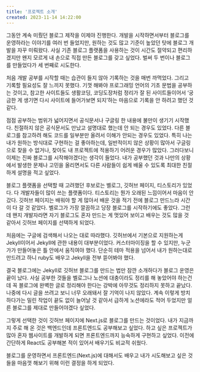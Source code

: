 ```yaml
---
title: '프로젝트 소개'
created: 2023-11-14 14:22:00
---
```


그동안 계속 미뤘던 블로그 제작을 이제야 진행한다. 개발을 시작하면서부터 블로그를 운영하라는 이야기를 여러 번 들었지만, 원하는 것도 많고 기준이 높았던 탓에 블로그 개발을 자꾸 미뤄왔다. 사실 기존 블로그 플랫폼을 사용하는 것이 시간도 절약되고 편리하겠지만 왠지 모르게 내 손으로 직접 만든 블로그를 갖고 싶었다. 벌써 두 번이나 블로그를 만들었다가 세 번째로 시도한다.

처음 개발 공부를 시작할 때는 습관이 들지 않아 기록하는 것을 매번 까먹었다. 그리고 기록할 필요성도 잘 느끼지 못했다. 기껏 해봐야 프로그래밍 언어의 기초 문법을 공부하는 것이고, 참고한 사이트들도 생활코딩, 코딩도장처럼 정리가 잘 된 사이트들이어서 ‘궁금한 게 생기면 다시 사이트에 들어가보면 되지’하는 마음으로 기록을 안 하려고 했던 것 같다.

점점 공부하는 범위가 넓어지면서 공식문서나 구글링 한 내용에 불만이 생기기 시작했다. 친절하지 않은 공식문서도 만났고 설명대로 했는데 안 되는 경우도 있었다. 다른 블로그를 참고하려 해도 코드를 일부분만 올려서 이해가 안되는 경우도 있었다. 특히 나는 내가 원하는 방식대로 구현하는 걸 좋아하는데, 일반적이지 않은 상황이 많아서 구글링으로 찾을 수 없거나, 찾아도 내 프로젝트에 적용하기 어려운 경우가 많았다. 그러다보니 이제는 진짜 블로그를 시작해야겠다는 생각이 들었다. 내가 공부했던 것과 나만의 상황에서 발생한 문제나 고민을 올리면서도 다른 사람들이 쉽게 배울 수 있도록 최대한 친절하게 설명을 적고 싶었다.

블로그 플랫폼을 선택할 때 고려했던 후보로는 벨로그, 깃허브 페이지, 티스토리가 있었다. 다 개발자들이 많이 쓰는 플랫폼이다. 티스토리는 뭔가 오래된 느낌이어서 마음이 안갔다. 깃허브 페이지는 배워야 할 게 많아서 배운 것을 적기 전에 블로그 만드느라 시간이 다 갈 것 같았다. 벨로그가 가장 깔끔하고 당장 블로그를 시작하기에도 좋았다. 그런데 왠지 개발자라면 자기 블로그도 혼자 만드는 게 멋있어 보이고 배우는 것도 많을 것 같아서 깃허브 페이지를 선택하게 되었다.

처음에는 구글에 검색해서 나오는 대로 따라했다. 깃허브에서 기본으로 지원하는게 Jekyll이어서 Jekyll에 관한 내용이 대부분이었다. 커스터마이징을 할 수 있지만, 누군가가 만들어놓은 틀 안에서 움직여야 했다. 단순히 테마 적용을 넘어서 내가 원하는대로 만드려고 하니 ruby도 배우고 Jekyll을 전부 뜯어봐야 했다.

결국 블로그에는 Jekyll로 깃허브 블로그를 만드는 법만 잠깐 소개하다가 블로그 운영은 끝이 났다. 사실 공부한 것들을 벨로그나 노션에 대충이라도 정리를 해 놓았어야 하는건데 꼭 블로그에 완벽한 글로 정리해야 한다는 강박에 아무것도 정리하지 못하고 끝났다. 나중에 다시 글을 쓰려고 보니 너무 오래돼서 잘 기억이 나지 않았다. 계속 이렇게 방치하다가는 밀린 작업이 끝도 없이 늘어날 것 같아서 급하게 노션에라도 적어 두었지만 얼른 블로그를 제대로 만들어야겠다 싶었다.

그렇게 선택한 것이 깃허브 페이지에 Next.js로 블로그를 만드는 것이었다. 내가 지금까지 주로 해 온 것은 백엔드인데 프론트엔드도 공부해보고 싶었다. 하고 싶은 프로젝트가 많아 혼자 웹사이트를 개발하게 되면 프론트엔드까지 능숙하게 구현하고 싶었다. 이전에 간단하게 React도 공부해본 적이 있어서 배우기도 비교적 쉬웠다.

블로그를 운영하면서 프론트엔드(Next.js)에 대해서도 배우고 내가 시도해보고 싶은 것들을 마음껏 해보기 위해 이런 결정을 하게 되었다.
